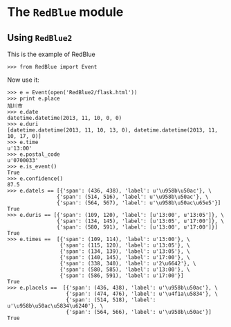 The ``RedBlue`` module
======================

Using ``RedBlue2``
-------------------

This is the example of RedBlue

    >>> from RedBlue import Event

Now use it:

    >>> e = Event(open('RedBlue2/flask.html'))
    >>> print e.place
    旭川市
    >>> e.date
    datetime.datetime(2013, 11, 10, 0, 0)
    >>> e.duri
    [datetime.datetime(2013, 11, 10, 13, 0), datetime.datetime(2013, 11, 10, 17, 0)]
    >>> e.time
    u'13:00'
    >>> e.postal_code
    u'0700033'
    >>> e.is_event()
    True
    >>> e.confidence()
    87.5
    >>> e.datels == [{'span': (436, 438), 'label': u'\u958b\u50ac'}, \
                    {'span': (514, 516), 'label': u'\u958b\u50ac'}, \
                    {'span': (564, 567), 'label': u'\u958b\u50ac\u65e5'}]
    True
    >>> e.duris == [{'span': (109, 120), 'label': [u'13:00', u'13:05']}, \
                    {'span': (134, 145), 'label': [u'13:05', u'17:00']}, \
                    {'span': (580, 591), 'label': [u'13:00', u'17:00']}]
    True
    >>> e.times ==  [{'span': (109, 114), 'label': u'13:00'}, \
                     {'span': (115, 120), 'label': u'13:05'}, \
                     {'span': (134, 139), 'label': u'13:05'}, \
                     {'span': (140, 145), 'label': u'17:00'}, \
                     {'span': (338, 340), 'label': u'2\u6642'}, \
                     {'span': (580, 585), 'label': u'13:00'}, \
                     {'span': (586, 591), 'label': u'17:00'}]
    True
    >>> e.placels ==  [{'span': (436, 438), 'label': u'\u958b\u50ac'}, \
                       {'span': (474, 476), 'label': u'\u4f1a\u5834'}, \
                       {'span': (514, 518), 'label': u'\u958b\u50ac\u5834\u6240'}, \
                       {'span': (564, 566), 'label': u'\u958b\u50ac'}]
    True

